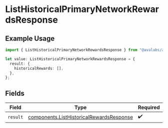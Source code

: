 # ListHistoricalPrimaryNetworkRewardsResponse

## Example Usage

```typescript
import { ListHistoricalPrimaryNetworkRewardsResponse } from "@avalabs/avacloud-sdk/models/operations";

let value: ListHistoricalPrimaryNetworkRewardsResponse = {
  result: {
    historicalRewards: [],
  },
};
```

## Fields

| Field                                                                                                | Type                                                                                                 | Required                                                                                             | Description                                                                                          |
| ---------------------------------------------------------------------------------------------------- | ---------------------------------------------------------------------------------------------------- | ---------------------------------------------------------------------------------------------------- | ---------------------------------------------------------------------------------------------------- |
| `result`                                                                                             | [components.ListHistoricalRewardsResponse](../../models/components/listhistoricalrewardsresponse.md) | :heavy_check_mark:                                                                                   | N/A                                                                                                  |